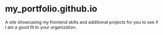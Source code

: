 # my_portfolio.github.io
A site showcasing my frontend skills and additional projects for you to see if I am a good fit to your organization.
